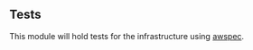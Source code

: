 ## Tests

This module will hold tests for the infrastructure using [awspec](https://github.com/k1LoW/awspec).